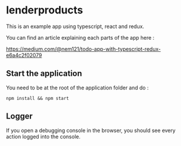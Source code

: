 # lenderproducts

This is an example app using typescript, react and redux.

You can find an article explaining each parts of the app here : 

https://medium.com/@nem121/todo-app-with-typescript-redux-e6a4c2f02079

## Start the application 
You need to be at the root of the application folder and do : 

`npm install && npm start`

## Logger 
If you open a debugging console in the browser, you should see every action logged into the console.
